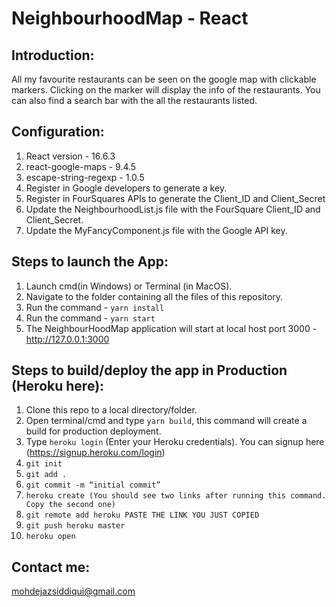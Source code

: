 # NeighbourhoodMap - React

Introduction:
-------------
All my favourite restaurants can be seen on the google map with clickable markers. Clicking on the marker will display the info of the restaurants. You can also find a search bar with the all the restaurants listed. 

Configuration:
--------------
1. React version - 16.6.3
2. react-google-maps - 9.4.5
3. escape-string-regexp - 1.0.5
4. Register in Google developers to generate a key.
5. Register in FourSquares APIs to generate the Client_ID and Client_Secret
6. Update the NeighbourhoodList.js file with the FourSquare Client_ID and Client_Secret.
7. Update the MyFancyComponent.js file with the Google API key.

Steps to launch the App:
------------------------
1. Launch cmd(in Windows) or Terminal (in MacOS).
2. Navigate to the folder containing all the files of this repository.
3. Run the command - `yarn install`
4. Run the command - `yarn start`
5. The NeighbourHoodMap application will start at local host port 3000 - http://127.0.0.1:3000

Steps to build/deploy the app in Production (Heroku here):
--------------------------------------------
1. Clone this repo to a local directory/folder.
2. Open terminal/cmd and type `yarn build`, this command will create a build for production deployment.
3. Type `heroku login` (Enter your Heroku credentials). You can signup here (https://signup.heroku.com/login)
4. `git init`
5. `git add .`
6. `git commit -m “initial commit”`
7. `heroku create (You should see two links after running this command. Copy the second one)`
8. `git remote add heroku PASTE THE LINK YOU JUST COPIED`
9. `git push heroku master`
10. `heroku open`

Contact me:
-----------
mohdejazsiddiqui@gmail.com

